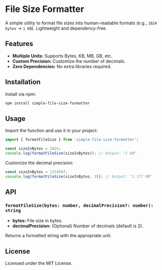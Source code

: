 # File Size Formatter

A simple utility to format file sizes into human-readable formats (e.g., `1024 bytes` → `1 KB`). Lightweight and dependency-free.

## Features

- **Multiple Units:** Supports Bytes, KB, MB, GB, etc.
- **Custom Precision:** Customize the number of decimals.
- **Zero Dependencies:** No extra libraries required.

## Installation

Install via npm:

```bash
npm install simple-file-size-formatter
```

## Usage

Import the function and use it in your project:

```typescript
import { formatFileSize } from 'simple-file-size-formatter';

const sizeInBytes = 1024;
console.log(formatFileSize(sizeInBytes)); // Output: "1 KB"
```

Customize the decimal precision:

```typescript
const sizeInBytes = 1234567;
console.log(formatFileSize(sizeInBytes, 3)); // Output: "1.177 MB"
```

## API

### `formatFileSize(bytes: number, decimalPrecision?: number): string`

- **bytes:** File size in bytes.
- **decimalPrecision:** (Optional) Number of decimals (default is 2).

Returns a formatted string with the appropriate unit.

## License

Licensed under the MIT License.
